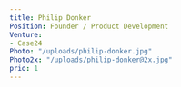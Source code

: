 ```yaml
---
title: Philip Donker
Position: Founder / Product Development
Venture:
- Case24
Photo: "/uploads/philip-donker.jpg"
Photo2x: "/uploads/philip-donker@2x.jpg"
prio: 1
---
```

